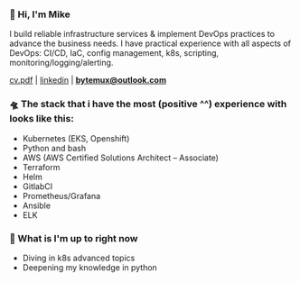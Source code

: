 ### 👋 Hi, I'm Mike 
I build reliable infrastructure services & implement DevOps practices to advanсe the business needs. 
I have practical experience with all aspects of DevOps: CI/CD, IaC, config management, k8s, scripting, monitoring/logging/alerting. 

[cv.pdf](https://github.com/bytemux/bytemux/blob/main/M.Laptev_CV.pdf) | [linkedin](https://www.linkedin.com/in/mlaptev/) | **[bytemux@outlook.com](mailto:bytemux@outlook.com)**



### 🛸 The stack that i have the most (positive ^^) experience with looks like this:
- Kubernetes (EKS, Openshift)
- Python and bash
- AWS (AWS Certified Solutions Architect – Associate)
- Terraform 
- Helm
- GitlabCI
- Prometheus/Grafana
- Ansible
- ELK

### 🌱 What is I'm up to right now
- Diving in k8s advanced topics
- Deepening my knowledge in python

<!--
### 🔭 Recent projects
Currently I lead the development of [spotcity.io](https://spotcity.io) - Micro-community web app based around points of interest in the city. 
This is a small project we have started with my friends. It's in early development stage.


**bytemux/bytemux** is a ✨ _special_ ✨ repository because its `README.md` (this file) appears on your GitHub profile.

Here are some ideas to get you started:

- 
- 🌱 I’m currently learning ...
- 👯 I’m looking to collaborate on ...
- 🤔 I’m looking for help with ...
- 💬 Ask me about ...
- 📫 How to reach me: ...
- 😄 Pronouns: ...
- ⚡ Fun fact: ...
-->
